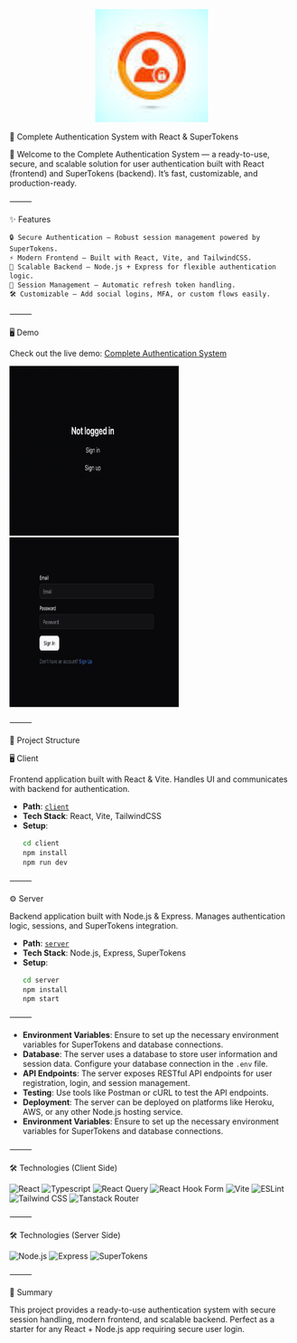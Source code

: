 <p align="center">
  <img src="./client/public/imgs/logo.png" alt="Authentication" width="200" />
</p>

🔐 Complete Authentication System with React & SuperTokens

🚀 Welcome to the Complete Authentication System — a ready-to-use, secure, and scalable solution for user authentication built with React (frontend) and SuperTokens (backend).
It’s fast, customizable, and production-ready.

⸻

✨ Features

	🔒 Secure Authentication – Robust session management powered by SuperTokens.
	⚡ Modern Frontend – Built with React, Vite, and TailwindCSS.
	📡 Scalable Backend – Node.js + Express for flexible authentication logic.
	🔄 Session Management – Automatic refresh token handling.
	🛠️ Customizable – Add social logins, MFA, or custom flows easily.

⸻

🖥️ Demo

Check out the live demo: [Complete Authentication System](https://complete-authentication-system-react-1.onrender.com/)

<img src="./client/public/imgs/1.png" width=300 height=300 style="min-height: 200px;"> <img src="./client/public/imgs/2.png" width=300 height=300 style="min-height: 200px;">


⸻

📂 Project Structure

🖥️ Client

Frontend application built with React & Vite.
Handles UI and communicates with backend for authentication.

- **Path**: [`client`](./client)
- **Tech Stack**: React, Vite, TailwindCSS
- **Setup**:
  ```bash
  cd client
  npm install
  npm run dev

⸻

⚙️ Server

Backend application built with Node.js & Express.
Manages authentication logic, sessions, and SuperTokens integration.

- **Path**: [`server`](./server)
- **Tech Stack**: Node.js, Express, SuperTokens
- **Setup**:
  ```bash
  cd server
  npm install
  npm start
  ``` 

⸻

- **Environment Variables**: Ensure to set up the necessary environment variables for SuperTokens and database connections.
- **Database**: The server uses a database to store user information and session data. Configure your database connection in the `.env` file.
- **API Endpoints**: The server exposes RESTful API endpoints for user registration, login, and session management.
- **Testing**: Use tools like Postman or cURL to test the API endpoints.
- **Deployment**: The server can be deployed on platforms like Heroku, AWS, or any other Node.js hosting service.
- **Environment Variables**: Ensure to set up the necessary environment variables for SuperTokens and database connections.

⸻

🛠️ Technologies (Client Side)

![React](https://img.shields.io/badge/react-%2320232a.svg?style=for-the-badge&logo=react&logoColor=%2361DAFB)
![Typescript](https://img.shields.io/badge/TypeScript-007ACC?style=for-the-badge&logo=typescript&logoColor=white)
![React Query](https://img.shields.io/badge/-React%20Query-FF4154?style=for-the-badge&logo=react%20query&logoColor=white)
![React Hook Form](https://img.shields.io/badge/React%20Hook%20Form-EC5990?logo=reacthookform&logoColor=fff)
![Vite](https://img.shields.io/badge/Vite-646CFF?logo=vite&logoColor=fff)
![ESLint](https://img.shields.io/badge/ESLint-4B3263?style=for-the-badge&logo=eslint&logoColor=white)
![Tailwind CSS](https://img.shields.io/badge/Tailwind%20CSS-%2338B2AC.svg?logo=tailwind-css&logoColor=white)
![Tanstack Router](https://img.shields.io/badge/tanstack-FF4154?logo=tanstack&logoColor=white)

⸻

🛠️ Technologies (Server Side)

![Node.js](https://img.shields.io/badge/Node.js-339933?style=for-the-badge&logo=node.js&logoColor=white)
![Express](https://img.shields.io/badge/Express.js-404D59?style=for-the-badge&logo=express&logoColor=white)
![SuperTokens](https://img.shields.io/badge/SuperTokens-00A3FF?style=for-the-badge&logo=supertokens&logoColor=white)

⸻

🎯 Summary

This project provides a ready-to-use authentication system with secure session handling, modern frontend, and scalable backend.
Perfect as a starter for any React + Node.js app requiring secure user login.
